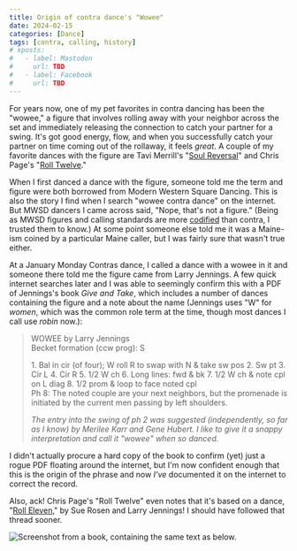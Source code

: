 ```yaml
---
title: Origin of contra dance's "Wowee"
date: 2024-02-15
categories: [Dance]
tags: [contra, calling, history]
# xposts:
#   - label: Mastodon
#     url: TBD
#   - label: Facebook
#     url: TBD
---
```


For years now, one of my pet favorites in contra dancing has been the "wowee," a figure that involves rolling away with your neighbor across the set and immediately releasing the connection to catch your partner for a swing. It's got good energy, flow, and when you successfully catch your partner on time coming out of the rollaway, it feels *great*. A couple of my favorite dances with the figure are Tavi Merrill's "[Soul Reversal][]" and Chris Page's "[Roll Twelve][]."

[Soul Reversal]: https://www.ibiblio.org/contradance/thecallersbox/dance.php?id=7631
[Roll Twelve]: http://chrispagecontra.awardspace.us/dances/index.htm#roll-twelve

When I first danced a dance with the figure, someone told me the term and figure were both borrowed from Modern Western Square Dancing. This is also the story I find when I search "wowee contra dance" on the internet. But MWSD dancers I came across said, "Nope, that's not a figure." (Being as MWSD figures and calling standards are more [codified][] than contra, I trusted them to know.) At some point someone else told me it was a Maine-ism coined by a particular Maine caller, but I was fairly sure that wasn't true either.

[codified]: https://callerlab.org/dance-programs/

At a January Monday Contras dance, I called a dance with a wowee in it and someone there told me the figure came from Larry Jennings. A few quick internet searches later and I was able to seemingly confirm this with a PDF of Jennings's book *Give and Take*, which includes a number of dances containing the figure and a note about the name (Jennings uses "W" for _women_, which was the common role term at the time, though most dances I call use _robin_ now.):

> WOWEE by Larry Jennings  
> Becket formation (ccw prog): S  
> 
> 1\. Bal in cir (of four); W roll R to swap with N & take sw pos 2. Sw pt 3. Cir L 4. Cir R 5. 1/2 W ch 6. Long lines: fwd & bk 7. 1/2 W ch & note cpl on L diag 8. 1/2 prom & loop to face noted cpl  
> Ph 8: The noted couple are your next neighbors, but the promenade is initiated by the current men passing by left shoulders.
> 
> _The entry into the swing of ph 2 was suggested (independently, so far as I know) by Merilee Karr and Gene Hubert. I like to give it a snappy interpretation and call it "wowee" when so danced._

I didn't actually procure a hard copy of the book to confirm (yet) just a rogue PDF floating around the internet, but I'm now confident enough that this is the origin of the phrase and now *I've* documented it on the internet to correct the record.

Also, ack! Chris Page's "Roll Twelve" even notes that it's based on a dance, "[Roll Eleven][]," by Sue Rosen and Larry Jennings! I should have followed that thread sooner.

[Roll Eleven]: http://www.ibiblio.org/contradance/thecallersbox/dance.php?id=36

![Screenshot from a book, containing the same text as below.](/media/origin-of-the-wowee/wowee.png)

[Monday Contras]: https://mondaycontras.com/
